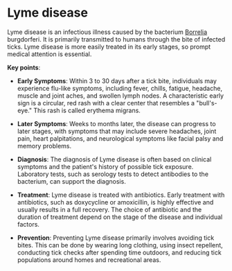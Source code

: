 [//]: # (source: ?)
[//]: # (tags: lyme toxins conditions )

# Lyme disease

Lyme disease is an infectious illness caused by the bacterium [Borrelia](../borrelia/) burgdorferi. It is primarily transmitted to humans through the bite of infected ticks. Lyme disease is more easily treated in its early stages, so prompt medical attention is essential.

**Key points**:

* **Early Symptoms**: Within 3 to 30 days after a tick bite, individuals may experience flu-like symptoms, including fever, chills, fatigue, headache, muscle and joint aches, and swollen lymph nodes. A characteristic early sign is a circular, red rash with a clear center that resembles a "bull's-eye." This rash is called erythema migrans.

* **Later Symptoms**: Weeks to months later, the disease can progress to later stages, with symptoms that may include severe headaches, joint pain, heart palpitations, and neurological symptoms like facial palsy and memory problems.

* **Diagnosis**: The diagnosis of Lyme disease is often based on clinical symptoms and the patient's history of possible tick exposure. Laboratory tests, such as serology tests to detect antibodies to the bacterium, can support the diagnosis.

* **Treatment**: Lyme disease is treated with antibiotics. Early treatment with antibiotics, such as doxycycline or amoxicillin, is highly effective and usually results in a full recovery. The choice of antibiotic and the duration of treatment depend on the stage of the disease and individual factors.

* **Prevention**: Preventing Lyme disease primarily involves avoiding tick bites. This can be done by wearing long clothing, using insect repellent, conducting tick checks after spending time outdoors, and reducing tick populations around homes and recreational areas.
